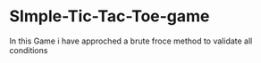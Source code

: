 # SImple-Tic-Tac-Toe-game
In this Game i have approched a brute froce method to validate all conditions
